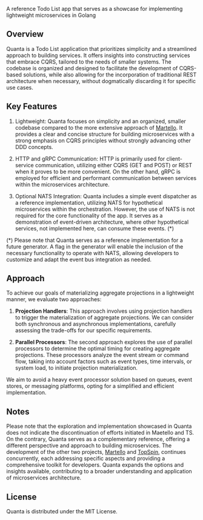 A reference Todo List app that serves as a showcase for implementing lightweight microservices in Golang

Overview
----------
Quanta is a Todo List application that prioritizes simplicity and a streamlined approach to building services. It offers insights into constructing services that embrace CQRS, tailored to the needs of smaller systems. The codebase is organized and designed to facilitate the development of CQRS-based solutions, while also allowing for the incorporation of traditional REST architecture when necessary, without dogmatically discarding it for specific use cases.

Key Features
----------
1. Lightweight: Quanta focuses on simplicity and an organized, smaller codebase compared to the more extensive approach of [Martello](https://github.com/dddsphere/martello). It provides a clear and concise structure for building microservices with a strong emphasis on CQRS principles without strongly advancing other DDD concepts.

2. HTTP and gRPC Communication: HTTP is primarily used for client-service communication, utilizing either CQRS (GET and POST) or REST when it proves to be more convenient. On the other hand, gRPC is employed for efficient and performant communication between services within the microservices architecture.

4. Optional NATS Integration: Quanta includes a simple event dispatcher as a reference implementation, utilizing NATS for hypothetical microservices within the orchestration. However, the use of NATS is not required for the core functionality of the app. It serves as a demonstration of event-driven architecture, where other hypothetical services, not implemented here, can consume these events. (*)

(*) Please note that Quanta serves as a reference implementation for a future generator. A flag in the generator will enable the inclusion of the necessary functionality to operate with NATS, allowing developers to customize and adapt the event bus integration as needed.

## Approach

To achieve our goals of materializing aggregate projections in a lightweight manner, we evaluate two approaches:

1. **Projection Handlers**: This approach involves using projection handlers to trigger the materialization of aggregate projections. We can consider both synchronous and asynchronous implementations, carefully assessing the trade-offs for our specific requirements.

2. **Parallel Processors**: The second approach explores the use of parallel processors to determine the optimal timing for creating aggregate projections. These processors analyze the event stream or command flow, taking into account factors such as event types, time intervals, or system load, to initiate projection materialization.

We aim to avoid a heavy event processor solution based on queues, event stores, or messaging platforms, opting for a simplified and efficient implementation.

Notes
-----
Please note that the exploration and implementation showcased in Quanta does not indicate the discontinuation of efforts initiated in Maetello and TS. On the contrary, Quanta serves as a complementary reference, offering a different perspective and approach to building microservices. The development of the other two projects, [Martello](https://github.com/dddsphere/martello) and [TopSpin](https://github.com/dddsphere/topspin), continues concurrently, each addressing specific aspects and providing a comprehensive toolkit for developers. Quanta expands the options and insights available, contributing to a broader understanding and application of microservices architecture.

License
----------
Quanta is distributed under the MIT License. 

